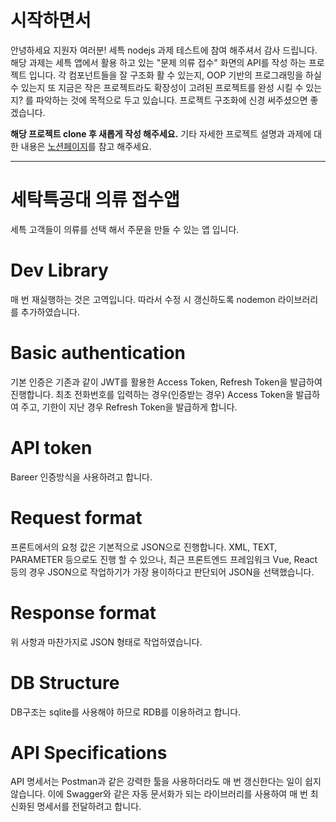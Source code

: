 # 시작하면서
안녕하세요 지원자 여러분! 세특 nodejs 과제 테스트에 참여 해주셔서 감사 드립니다. 해당 과제는 세특 앱에서 활용 하고 있는 "문제 의류 접수" 화면의 API를 작성 하는 프로젝트 입니다. 각 컴포넌트들을 잘 구조화 활 수 있는지, OOP 기반의 프로그래밍을 하실 수 있는지 또 지금은 작은 프로젝트라도 확장성이 고려된 프로젝트를 완성 시킬 수 있는지? 를 파악하는 것에 목적으로 두고 있습니다. 프로젝트 구조화에 신경 써주셨으면 좋겠습니다.

**해당 프로젝트 clone 후 새롭게 작성 해주세요.**
기타 자세한 프로젝트 설명과 과제에 대한 내용은 [노션페이지](https://washswat.notion.site/NodeJS-a16cd2078a3c4b38a7e8df6de875e890 "노션페이지")를 참고 해주세요.


------------

# 세탁특공대 의류 접수앱
세특 고객들이 의류를 선택 해서 주문을 만들 수 있는 앱 입니다.

# Dev Library
매 번 재실행하는 것은 고역입니다. 따라서 수정 시 갱신하도록 nodemon 라이브러리를 추가하였습니다.

# Basic authentication
기본 인증은 기존과 같이 JWT를 활용한 Access Token, Refresh Token을 발급하여 진행합니다.
최초 전화번호를 입력하는 경우(인증받는 경우) Access Token을 발급하여 주고, 기한이 지난 경우 Refresh Token을 발급하게 합니다.

# API token
Bareer 인증방식을 사용하려고 합니다.

# Request format
프론트에서의 요청 값은 기본적으로 JSON으로 진행합니다.
XML, TEXT, PARAMETER 등으로도 진행 할 수 있으나, 최근 프론트엔드 프레임워크 Vue, React 등의 경우 JSON으로 작업하기가
가장 용이하다고 판단되어 JSON을 선택했습니다.

# Response format
위 사항과 마찬가지로 JSON 형태로 작업하였습니다.

# DB Structure
DB구조는 sqlite를 사용해야 하므로 RDB를 이용하려고 합니다.

# API Specifications
API 명세서는 Postman과 같은 강력한 툴을 사용하더라도 매 번 갱신한다는 일이 쉽지 않습니다.
이에 Swagger와 같은 자동 문서화가 되는 라이브러리를 사용하여 매 번 최신화된 명세서를 전달하려고 합니다.
